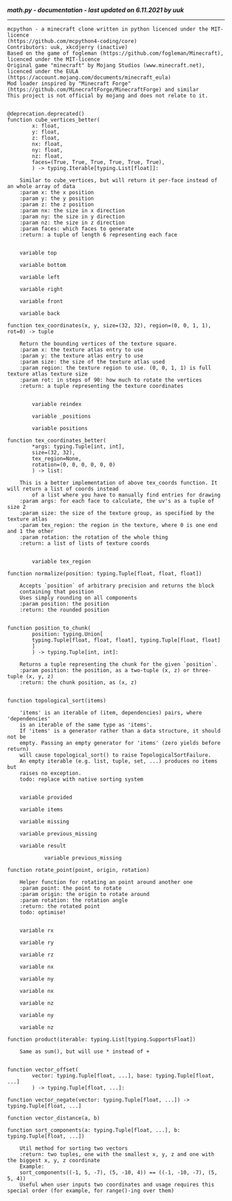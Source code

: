***math.py - documentation - last updated on 6.11.2021 by uuk***
___

    mcpython - a minecraft clone written in python licenced under the MIT-licence 
    (https://github.com/mcpython4-coding/core)
    Contributors: uuk, xkcdjerry (inactive)
    Based on the game of fogleman (https://github.com/fogleman/Minecraft), licenced under the MIT-licence
    Original game "minecraft" by Mojang Studios (www.minecraft.net), licenced under the EULA
    (https://account.mojang.com/documents/minecraft_eula)
    Mod loader inspired by "Minecraft Forge" (https://github.com/MinecraftForge/MinecraftForge) and similar
    This project is not official by mojang and does not relate to it.


    @deprecation.deprecated()
    function cube_vertices_better(
            x: float,
            y: float,
            z: float,
            nx: float,
            ny: float,
            nz: float,
            faces=(True, True, True, True, True, True),
            ) -> typing.Iterable[typing.List[float]]:
        
        Similar to cube_vertices, but will return it per-face instead of an whole array of data
        :param x: the x position
        :param y: the y position
        :param z: the z position
        :param nx: the size in x direction
        :param ny: the size in y direction
        :param nz: the size in z direction
        :param faces: which faces to generate
        :return: a tuple of length 6 representing each face


        variable top

        variable bottom

        variable left

        variable right

        variable front

        variable back

    function tex_coordinates(x, y, size=(32, 32), region=(0, 0, 1, 1), rot=0) -> tuple
        
        Return the bounding vertices of the texture square.
        :param x: the texture atlas entry to use
        :param y: the texture atlas entry to use
        :param size: the size of the texture atlas used
        :param region: the texture region to use. (0, 0, 1, 1) is full texture atlas texture size
        :param rot: in steps of 90: how much to rotate the vertices
        :return: a tuple representing the texture coordinates


            variable reindex

            variable _positions

            variable positions

    function tex_coordinates_better(
            *args: typing.Tuple[int, int],
            size=(32, 32),
            tex_region=None,
            rotation=(0, 0, 0, 0, 0, 0)
            ) -> list:
        
        This is a better implementation of above tex_coords function. It will return a list of coords instead
            of a list where you have to manually find entries for drawing
        :param args: for each face to calculate, the uv's as a tuple of size 2
        :param size: the size of the texture group, as specified by the texture atlas
        :param tex_region: the region in the texture, where 0 is one end and 1 the other
        :param rotation: the rotation of the whole thing
        :return: a list of lists of texture coords


            variable tex_region

    function normalize(position: typing.Tuple[float, float, float])
        
        Accepts `position` of arbitrary precision and returns the block
        containing that position
        Uses simply rounding on all components
        :param position: the position
        :return: the rounded position


    function position_to_chunk(
            position: typing.Union[
            typing.Tuple[float, float, float], typing.Tuple[float, float]
            ]
            ) -> typing.Tuple[int, int]:
        
        Returns a tuple representing the chunk for the given `position`.
        :param position: the position, as a two-tuple (x, z) or three-tuple (x, y, z)
        :return: the chunk position, as (x, z)


    function topological_sort(items)
        
        'items' is an iterable of (item, dependencies) pairs, where 'dependencies'
        is an iterable of the same type as 'items'.
        If 'items' is a generator rather than a data structure, it should not be
        empty. Passing an empty generator for 'items' (zero yields before return)
        will cause topological_sort() to raise TopologicalSortFailure.
        An empty iterable (e.g. list, tuple, set, ...) produces no items but
        raises no exception.
        todo: replace with native sorting system


        variable provided

        variable items

        variable missing

        variable previous_missing

        variable result

                variable previous_missing

    function rotate_point(point, origin, rotation)
        
        Helper function for rotating an point around another one
        :param point: the point to rotate
        :param origin: the origin to rotate around
        :param rotation: the rotation angle
        :return: the rotated point
        todo: optimise!


        variable rx

        variable ry

        variable rz

        variable nx

        variable ny

        variable nx

        variable nz

        variable ny

        variable nz

    function product(iterable: typing.List[typing.SupportsFloat])
        
        Same as sum(), but will use * instead of +


    function vector_offset(
            vector: typing.Tuple[float, ...], base: typing.Tuple[float, ...]
            ) -> typing.Tuple[float, ...]:

    function vector_negate(vector: typing.Tuple[float, ...]) -> typing.Tuple[float, ...]

    function vector_distance(a, b)

    function sort_components(a: typing.Tuple[float, ...], b: typing.Tuple[float, ...])
        
        Util method for sorting two vectors
        :return: two tuples, one with the smallest x, y, z and one with the biggest x, y, z coordinate
        Example:
        sort_components((-1, 5, -7), (5, -10, 4)) == ((-1, -10, -7), (5, 5, 4))
        Useful when user inputs two coordinates and usage requires this special order (for example, for range()-ing over them)
